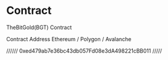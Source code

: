 # Contract
 TheBitGold(BGT) Contract

Contract Address Ethereum / Polygon / Avalanche 

//////   0xed479ab7e36bc43db057Fd08e3dA498221cBB011 /////